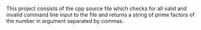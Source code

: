 This project consists of the cpp source file which checks for all valid and invalid command line input to the file
and returns a string of prime factors of the number in argument separated by commas.
